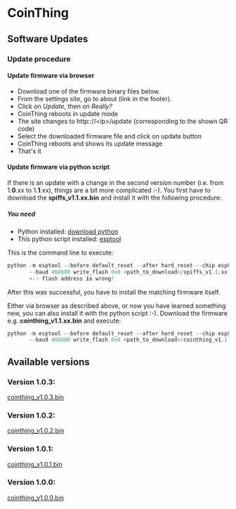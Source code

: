 # CoinThing

## Software Updates

### Update procedure

#### Update firmware via browser
- Download one of the firmware binary files below.
- From the settings site, go to about (link in the footer).
- Click on _Update_, then on _Really?_
- CoinThing reboots in update mode
- The site changes to http:://&lt;ip&gt;/update (corresponding to the shown QR code)
- Select the downloaded firmware file and click on update button
- CoinThing reboots and shows its update message
- That's it


#### Update firmware via python script
If there is an update with a change in the second version number (i.e. from 1.__0__.xx to 1.__1__.xx), things are a bit more complicated :-).
You first have to download the __spiffs_v1.1.xx.bin__ and install it with the following procedure:

##### You need
- Python installed: [download python](https://www.python.org/downloads/)
- This python script installed: [esptool](https://github.com/espressif/esptool)

This is the command line to execute:
```python
python -m esptool --before default_reset --after hard_reset --chip esp8266
       --baud 460800 write_flash 0x0 <path_to_download>/spiffs_v1.1.xx.bin
       <-- flash address is wrong!
```

After this was successful, you have to install the matching firmware itself.

Either via browser as described above, or now you have learned something new, you can also install it with the python script :-).
Download the firmware e.g. __cointhing_v1.1.xx.bin__ and execute:
```python
python -m esptool --before default_reset --after hard_reset --chip esp8266
       --baud 460800 write_flash 0x0 <path_to_download>/cointhing_v1.1.xx.bin 
```

## Available versions

### Version 1.0.3:

[cointhing_v1.0.3.bin](https://github.com/barn53/CoinThing/releases/download/v1.0.3/cointhing_v1.0.3.bin)

### Version 1.0.2:

[cointhing_v1.0.2.bin](https://github.com/barn53/CoinThing/releases/download/v1.0.2/cointhing_v1.0.2.bin)

### Version 1.0.1:

[cointhing_v1.0.1.bin](https://github.com/barn53/CoinThing/releases/download/v1.0.1/cointhing_v1.0.1.bin)

### Version 1.0.0:

[cointhing_v1.0.0.bin](https://github.com/barn53/CoinThing/releases/download/v1.0.0/cointhing_v1.0.0.bin)

